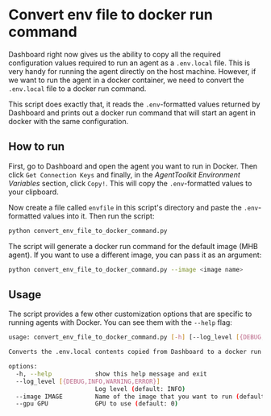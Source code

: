 # Convert env file to docker run command

Dashboard right now gives us the ability to copy all the required configuration
values required to run an agent as a `.env.local` file. This is very handy for
running the agent directly on the host machine. However, if we want to run the
agent in a docker container, we need to convert the `.env.local` file to a
docker run command. 

This script does exactly that, it reads the `.env`-formatted values returned by
Dashboard and prints out a docker run command that will start an agent in docker
with the same configuration.

## How to run

First, go to Dashboard and open the agent you want to run in Docker. Then click
`Get Connection Keys` and finally, in the _AgentToolkit Environment Variables_
section, click `Copy!`. This will copy the `.env`-formatted values to your
clipboard. 

Now create a file called `envfile` in this script's directory and paste the
`.env`-formatted values into it. Then run the script:

```bash
python convert_env_file_to_docker_command.py
```

The script will generate a docker run command for the default image (MHB agent).
If you want to use a different image, you can pass it as an argument:

```bash
python convert_env_file_to_docker_command.py --image <image name>
```

## Usage

The script provides a few other customization options that are specific to
running agents with Docker. You can see them with the `--help` flag:

```bash
usage: convert_env_file_to_docker_command.py [-h] [--log_level [{DEBUG,INFO,WARNING,ERROR}]] [--image IMAGE] [--gpu GPU]

Converts the .env.local contents copied from Dashboard to a docker run command

options:
  -h, --help            show this help message and exit
  --log_level [{DEBUG,INFO,WARNING,ERROR}]
                        Log level (default: INFO)
  --image IMAGE         Name of the image that you want to run (default: plaiground4bawacr.azurecr.io/plaiground/mhb-agent:0.0.1-GPU)
  --gpu GPU             GPU to use (default: 0)
```